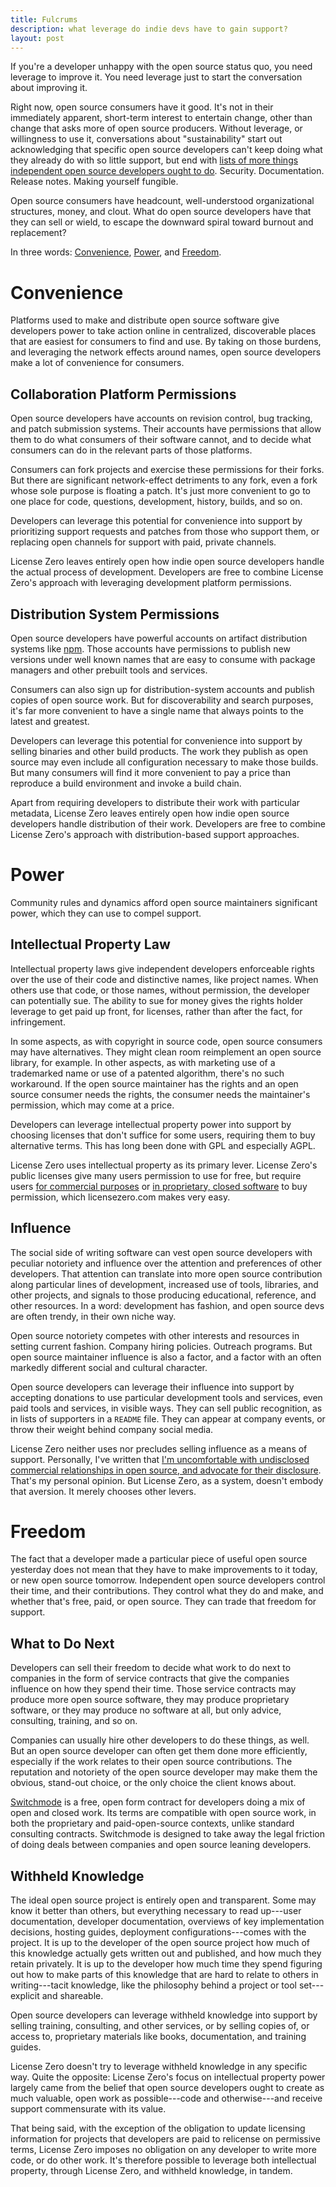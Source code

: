 ```yaml
---
title: Fulcrums
description: what leverage do indie devs have to gain support?
layout: post
---
```


If you're a developer unhappy with the open source status quo, you need leverage to improve it.  You need leverage just to start the conversation about improving it.

Right now, open source consumers have it good.  It's not in their immediately apparent, short-term interest to entertain change, other than change that asks more of open source producers.  Without leverage, or willingness to use it, conversations about "sustainability" start out acknowledging that specific open source developers can't keep doing what they already do with so little support, but end with [lists of more things independent open source developers ought to do](https://medium.com/libraries-io/what-does-a-sustainable-open-source-project-look-like-bf9b8cf824f8).  Security.  Documentation.  Release notes.  Making yourself fungible.

Open source consumers have headcount, well-understood organizational structures, money, and clout.  What do open source developers have that they can sell or wield, to escape the downward spiral toward burnout and replacement?

In three words: [Convenience](#convenience), [Power](#power), and [Freedom](#freedom).

# Convenience

Platforms used to make and distribute open source software give developers power to take action online in centralized, discoverable places that are easiest for consumers to find and use.  By taking on those burdens, and leveraging the network effects around names, open source developers make a lot of convenience for consumers.

## Collaboration Platform Permissions

Open source developers have accounts on revision control, bug tracking, and patch submission systems.  Their accounts have permissions that allow them to do what consumers of their software cannot, and to decide what consumers can do in the relevant parts of those platforms.

Consumers can fork projects and exercise these permissions for their forks.  But there are significant network-effect detriments to any fork, even a fork whose sole purpose is floating a patch.  It's just more convenient to go to one place for code, questions, development, history, builds, and so on.

Developers can leverage this potential for convenience into support by prioritizing support requests and patches from those who support them, or replacing open channels for support with paid, private channels.

License Zero leaves entirely open how indie open source developers handle the actual process of development.  Developers are free to combine License Zero's approach with leveraging development platform permissions.

## Distribution System Permissions

Open source developers have powerful accounts on artifact distribution systems like [npm](https://www.npmjs.com).  Those accounts have permissions to publish new versions under well known names that are easy to consume with package managers and other prebuilt tools and services.

Consumers can also sign up for distribution-system accounts and publish copies of open source work.  But for discoverability and search purposes, it's far more convenient to have a single name that always points to the latest and greatest.

Developers can leverage this potential for convenience into support by selling binaries and other build products.  The work they publish as open source may even include all configuration necessary to make those builds.  But many consumers will find it more convenient to pay a price than reproduce a build environment and invoke a build chain.

Apart from requiring developers to distribute their work with particular metadata, License Zero leaves entirely open how indie open source developers handle distribution of their work.  Developers are free to combine License Zero's approach with distribution-based support approaches.

# Power

Community rules and dynamics afford open source maintainers significant power, which they can use to compel support.

## Intellectual Property Law

Intellectual property laws give independent developers enforceable rights over the use of their code and distinctive names, like project names.  When others use that code, or those names, without permission, the developer can potentially sue.  The ability to sue for money gives the rights holder leverage to get paid up front, for licenses, rather than after the fact, for infringement.

In some aspects, as with copyright in source code, open source consumers may have alternatives.  They might clean room reimplement an open source library, for example.  In other aspects, as with marketing use of a trademarked name or use of a patented algorithm, there's no such workaround.  If the open source maintainer has the rights and an open source consumer needs the rights, the consumer needs the maintainer's permission, which may come at a price.

Developers can leverage intellectual property power into support by choosing licenses that don't suffice for some users, requiring them to buy alternative terms.  This has long been done with GPL and especially AGPL.

License Zero uses intellectual property as its primary lever.  License Zero's public licenses give many users permission to use for free, but require users [for commercial purposes](https://licensezero.com/licenses/noncommercial) or [in proprietary, closed software](https://licensezero.com/licenses/reciprocal) to buy permission, which licensezero.com makes very easy.

## Influence

The social side of writing software can vest open source developers with peculiar notoriety and influence over the attention and preferences of other developers.  That attention can translate into more open source contribution along particular lines of development, increased use of tools, libraries, and other projects, and signals to those producing educational, reference, and other resources.  In a word: development has fashion, and open source devs are often trendy, in their own niche way.

Open source notoriety competes with other interests and resources in setting current fashion.  Company hiring policies.  Outreach programs.  But open source maintainer influence is also a factor, and a factor with an often markedly different social and cultural character.

Open source developers can leverage their influence into support by accepting donations to use particular development tools and services, even paid tools and services, in visible ways.  They can sell public recognition, as in lists of supporters in a `README` file.  They can appear at company events, or throw their weight behind company social media.

License Zero neither uses nor precludes selling influence as a means of support.  Personally, I've written that [I'm uncomfortable with undisclosed commercial relationships in open source, and advocate for their disclosure](https://blog.licensezero.com/2017/10/16/mercenary-rapport.html#promo).  That's my personal opinion.  But License Zero, as a system, doesn't embody that aversion.  It merely chooses other levers.

# Freedom

The fact that a developer made a particular piece of useful open source yesterday does not mean that they have to make improvements to it today, or new open source tomorrow.  Independent open source developers control their time, and their contributions.  They control what they do and make, and whether that's free, paid, or open source.  They can trade that freedom for support.

## What to Do Next

Developers can sell their freedom to decide what work to do next to companies in the form of service contracts that give the companies influence on how they spend their time.  Those service contracts may produce more open source software, they may produce proprietary software, or they may produce no software at all, but only advice, consulting, training, and so on.

Companies can usually hire other developers to do these things, as well.  But an open source developer can often get them done more efficiently, especially if the work relates to their open source contributions.  The reputation and notoriety of the open source developer may make them the obvious, stand-out choice, or the only choice the client knows about.

[Switchmode](https://github.com/switchmode/switchmode) is a free, open form contract for developers doing a mix of open and closed work.  Its terms are compatible with open source work, in both the proprietary and paid-open-source contexts, unlike standard consulting contracts.  Switchmode is designed to take away the legal friction of doing deals between companies and open source leaning developers.

## Withheld Knowledge

The ideal open source project is entirely open and transparent.  Some may know it better than others, but everything necessary to read up---user documentation, developer documentation, overviews of key implementation decisions, hosting guides, deployment configurations---comes with the project.  It is up to the developer of the open source project how much of this knowledge actually gets written out and published, and how much they retain privately.  It is up to the developer how much time they spend figuring out how to make parts of this knowledge that are hard to relate to others in writing---tacit knowledge, like the philosophy behind a project or tool set---explicit and shareable.

Open source developers can leverage withheld knowledge into support by selling training, consulting, and other services, or by selling copies of, or access to, proprietary materials like books, documentation, and training guides.

License Zero doesn't try to leverage withheld knowledge in any specific way.  Quite the opposite: License Zero's focus on intellectual property power largely came from the belief that open source developers ought to create as much valuable, open work as possible---code and otherwise---and receive support commensurate with its value.

That being said, with the exception of the obligation to update licensing information for projects that developers are paid to relicense on permissive terms, License Zero imposes no obligation on any developer to write more code, or do other work.  It's therefore possible to leverage both intellectual property, through License Zero, and withheld knowledge, in tandem.
